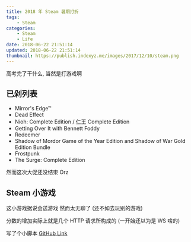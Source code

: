 ```yaml
---
title: 2018 年 Steam 暑期打折
tags: 
    - Steam
categories:
    - Steam
    - Life
date: 2018-06-22 21:51:14
updated: 2018-06-22 21:51:14
thumbnail: https://publish.indexyz.me/images/2017/12/10/steam.png
---
```

高考完了干什么, 当然是打游戏啊

<!--more-->

## 已剁列表

- Mirror's Edge™
- Dead Effect
- Nioh: Complete Edition / 仁王 Complete Edition
- Getting Over It with Bennett Foddy
- Redeemer
- Shadow of Mordor Game of the Year Edition and Shadow of War Gold Edition Bundle
- Frostpunk
- The Surge: Complete Edition

然而这次大促还没结束 Orz

## Steam 小游戏

这小游戏据说会送游戏 然而太无聊了 (还不如去玩别的游戏)

分数的增加实际上就是几个 HTTP 请求所构成的 (一开始还以为是 WS 啥的)

写了个小脚本 [GitHub Link](https://github.com/Indexyz/steam_2018_summer_game)
